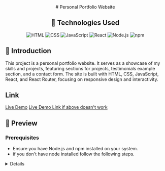 <div align="center">
# Personal Portfolio Website

## 💾 Technologies Used
![HTML](https://img.shields.io/badge/HTML5-%23E34F26.svg?style=for-the-badge&logo=html5&logoColor=white)
![CSS](https://img.shields.io/badge/CSS3-%231572B6.svg?style=for-the-badge&logo=css3&logoColor=white)
![JavaScript](https://img.shields.io/badge/JavaScript-F7DF1E.svg?style=for-the-badge&logo=javascript&logoColor=black)
![React](https://img.shields.io/badge/React-61DAFB.svg?style=for-the-badge&logo=react&logoColor=black)
![Node.js](https://img.shields.io/badge/Node.js-339933.svg?style=for-the-badge&logo=node.js&logoColor=white)
![npm](https://img.shields.io/badge/npm-CB3837.svg?style=for-the-badge&logo=npm&logoColor=white)

</div>

## 💭 Introduction
This project is a personal portfolio website. It serves as a showcase of my skills and projects, featuring sections for projects, testimonials example section, and a contact form. The site is built with HTML, CSS, JavaScript, React, and React Router, focusing on responsive design and interactivity.

## Link
[Live Demo](https://amysportfolio-git-main-amy-sius-projects.vercel.app/)
[Live Demo Link if above doesn't work](https://portfolio-git-main-amy-sius-projects.vercel.app/)

## 🎥 Preview 

### Prerequisites
- Ensure you have Node.js and npm installed on your system.
- if you don't have node installed follow the following steps.
<details>

## 🔌 Project Setup
1. **Clone the Repository:**
    ```bash
    git clone git@github.com:amysiu1028/Portfolio.git
    ```
2. **Navigate to the Project Directory:**
    ```bash
    cd your-repo
    ```
3. **Install Dependencies:**
    ```bash
    npm install
    ```

### Running the Project

1. **Start the Development Server**
```bash
npm run dev
```
This will launch the project in your default web browser.

3. **Accessing the Website**

- The site can be reached at `http://localhost:5175`.

## Author
[Amy Siu](https://github.com/amysiu1028)

## License

This project is licensed under the [Amy Siu](https://github.com/amysiu1028).
